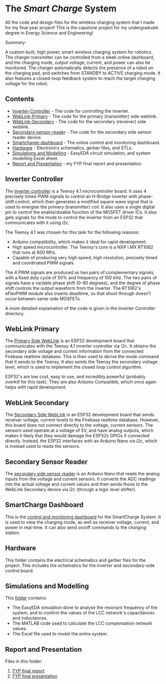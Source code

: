 # The *Smart Charge* System

All the code and design files for the wireless charging system that I made for my final year project! This is the capstone project for my undergraduate degree in Energy Science and Engineering!

*Summary*:

A custom built, high power, smart wireless charging system for robotics. The charger transmitter can be controlled from a sleek online dashboard, and the charging mode, output voltage, current, and power can also be monitored. The charger automatically detects the presence of a robot on the charging pad, and switches from STANDBY to ACTIVE charging mode. It also features a closed-loop feedback system to reach the target charging voltage for the robot.

## Contents
* [Inverter-Controller](#inverter-controller) - The code for controlling the inverter.
* [WebLink-Primary](#weblink-primary) - The code for the primary (transmitter) side weblink.
* [WebLink-Secondary](#weblink-secondary) - The code for the secondary (receiver) side weblink. 
* [Secondary-sensor-reader](#secondary-sensor-reader) - The code for the secondary side sensor reader device.
* [Smartcharge-dashboard](#smartcharge-dashboard) - The online control and monitoring dashboard.
* [Hardware](#hardware) - Electronics schematics, gerber files, and STLs.
* [Simulations and Modelling](#simulations-and-modelling) - EasyEDA circuit simulation, and system modelling Excel sheet.
* [Report and Presentation](#report-and-presentation) - my FYP final report and presentation.


## Inverter Controller

The [inverter controller](https://github.com/Milind220/Wireless-Charger/tree/main/Inverter-Controller) is a Teensy 4.1 microcontroller board. It uses 4 precisely timed PWM signals to control an H-Bridge inverter with phase-shift control, which then generates a modified square wave signal that is used to energise the primary (transmitter) coil. It also uses a single digital pin to control the enable/disable function of the MOSFET driver ICs. It also gets signals for the mode to control the inverter from an ESP32 that communicates with it using i2c. 

The Teensy 4.1 was chosen for this task for the following reasons:
* Arduino compatibility, which makes it ideal for rapid development.
* High speed microcontroller. The Teensy's core is a NXP i.MX RT1062 that runs at 600 Mhz.
* Capable of producing very high speed, high resolution, precisely timed and coordinated PWM signals.

The 4 PWM signals are produced as two pairs of complementary signals, with a fixed duty cycle of 50% and frequency of 100 kHz. The two pairs of signals have a variable phase shift (0-90 degrees), and the degree of phase shift controls the output waveform from the inverter. The RT1062's eFlexPWM module also inserts deadtime, so that shoot through doesn't occur between same-side MOSFETs.

A more detailed explaination of the code is given in the Inverter Controller directory. 

## WebLink Primary

The [Primary Side WebLink](https://github.com/Milind220/Wireless-Charger/tree/main/WebLink-Primary) is an ESP32 development board that communicates with the Teensy 4.1 inverter controller via i2c. It obtains the secondary side voltage and current information from the connected Firebase realtime database. This is then used to derive the mode command that it sends to the Teensy. It also sends the Teensy the secondary voltage level, which is used to implement the closed loop control algorithm.

ESP32's are low cost, easy to use, and incredibly powerful (probably overkill for this task). They are also Arduino Compatible, which once again helps with rapid development.

## WebLink Secondary

The [Secondary Side WebLink](https://github.com/Milind220/Wireless-Charger/tree/main/WebLink-Secondary) is an ESP32 development board that sends receiver voltage, current levels to the Firebase realtime database. However, this board does not connect directly to the voltage, current sensors. The sensors used operate at a voltage of 5V, and have analog outputs, which makes it likely that they would damage the ESP32s GPIOs if connected directly. Instead, the ESP32 interfaces with an Arduino Nano via i2c, which is instead used to reads the sensors.

## Secondary Sensor Reader

The [secondary side sensor reader](https://github.com/Milind220/Wireless-Charger/tree/main/secondary-sensor-reader) is an Arduino Nano that reads the analog inputs from the voltage and current sensors. It converts the ADC readings into the actual voltage and current values and then sends those to the WebLink Secondary device via i2c (through a logic level shifter).

## SmartCharge Dashboard

This is the [control and monitoring dashboard](https://github.com/Milind220/Wireless-Charger/tree/main/smartcharge_dashboard) for the SmartCharge System. It is used to view the charging mode, as well as receiver voltage, current, and power in real-time. It can also send on/off commands to the charging station.

## Hardware

This folder contains the electrical schematics and gerber files for the project. This includes the schematics for the inverter and secondary-side control board.

## Simulations and Modelling

This [folder]() contains:
* The EasyEDA simulation done to analyse the resonant frequency of the system, and to confirm the values of the LCC network's capacitances and inductances.
* The MATLAB code used to calculate the LCC compensation network values.
* The Excel file used to model the entire system.

## Report and Presentation

Files in this folder:
1. [FYP final report](https://github.com/Milind220/Wireless-Charger/blob/main/Report%20and%20Presentation/FYP%20Final%20PPT.pptx) 
2. [FYP final presentation](https://github.com/Milind220/Wireless-Charger/blob/main/Report%20and%20Presentation/final_report_55805388_milind_sharma.pdf)

